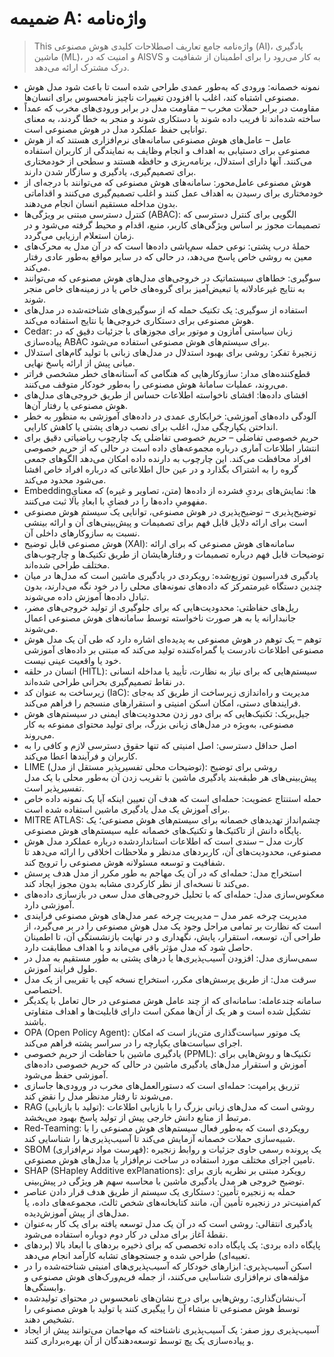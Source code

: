 # ضمیمه A: واژه‌نامه

>This واژه‌نامه جامع تعاریف اصطلاحات کلیدی هوش مصنوعی (AI)، یادگیری ماشین (ML)، و امنیت که در AISVS به کار می‌رود را برای اطمینان از شفافیت و درک مشترک ارائه می‌دهد.

* نمونه خصمانه: ورودی که به‌طور عمدی طراحی شده است تا باعث شود مدل هوش مصنوعی اشتباه کند، اغلب با افزودن تغییرات ناچیز نامحسوس برای انسان‌ها.
  ​
* مقاومت در برابر حملات مخرب – مقاومت مدل در برابر ورودی‌های مخرب که عمداً ساخته شده‌اند تا فریب داده شوند یا دستکاری شوند و منجر به خطا گردند، به معنای توانایی حفظ عملکرد مدل در هوش مصنوعی است.
  ​
* عامل – عامل‌های هوش مصنوعی سامانه‌های نرم‌افزاری هستند که از هوش مصنوعی برای دستیابی به اهداف و انجام وظایف به نمایندگی از کاربران استفاده می‌کنند. آنها دارای استدلال، برنامه‌ریزی و حافظه هستند و سطحی از خودمختاری برای تصمیم‌گیری، یادگیری و سازگار شدن دارند.
  ​
* هوش مصنوعی عامل‌محور: سامانه‌های هوش مصنوعی که می‌توانند با درجه‌ای از خودمختاری برای رسیدن به اهداف عمل کنند و اغلب تصمیم‌گیری می‌کنند و اقداماتی بدون مداخله مستقیم انسان انجام می‌دهند.
  ​
* کنترل دسترسی مبتنی بر ویژگی‌ها (ABAC): الگویی برای کنترل دسترسی که تصمیمات مجوز بر اساس ویژگی‌های کاربر، منبع، اقدام و محیط گرفته می‌شود و در زمان استعلام ارزیابی می‌گردد.
  ​
* حملهٔ درب پشتی: نوعی حمله سم‌پاشی داده‌ها است که در آن مدل به محرک‌های معین به روشی خاص پاسخ می‌دهد، در حالی که در سایر مواقع به‌طور عادی رفتار می‌کند.
  ​
* سوگیری: خطاهای سیستماتیک در خروجی‌های مدل‌های هوش مصنوعی که می‌توانند به نتایج غیرعادلانه یا تبعیض‌آمیز برای گروه‌های خاص یا در زمینه‌های خاص منجر شوند.
  ​
* استفاده از سوگیری: یک تکنیک حمله که از سوگیری‌های شناخته‌شده در مدل‌های هوش مصنوعی برای دستکاری خروجی‌ها یا نتایج استفاده می‌کند.
  ​
* Cedar: زبان سیاستی آمازون و موتور برای مجوزهای با جزئیات دقیق که در پیاده‌سازی ABAC برای سیستم‌های هوش مصنوعی استفاده می‌شود.
  ​
* زنجیرهٔ تفکر: روشی برای بهبود استدلال در مدل‌های زبانی با تولید گام‌های استدلال میانی پیش از ارائه پاسخ نهایی.
  ​
* قطع‌کننده‌های مدار: سازوکارهایی که هنگامی که آستانه‌های خطر مشخصی فراتر می‌روند، عملیات سامانهٔ هوش مصنوعی را به‌طور خودکار متوقف می‌کنند.
  ​
* افشای داده‌ها: افشای ناخواسته اطلاعات حساس از طریق خروجی‌های مدل‌های هوش مصنوعی یا رفتار آن‌ها.
  ​
* آلودگی داده‌های آموزشی: خرابکاری عمدی در داده‌های آموزشی به منظور به خطر انداختن یکپارچگی مدل، اغلب برای نصب درهای پشتی یا کاهش کارایی.
  ​
* حریم خصوصی تفاضلی – حریم خصوصی تفاضلی یک چارچوب ریاضیاتی دقیق برای انتشار اطلاعات آماری درباره مجموعه‌های داده است در حالی که از حریم خصوصی افراد محافظت می‌کند. این چارچوب به دارنده داده امکان می‌دهد الگوهای جمعی گروه را به اشتراک بگذارد و در عین حال اطلاعاتی که درباره افراد خاص افشا می‌شود محدود می‌کند.
  ​
* Embeddingها: نمایش‌های بردیِ فشرده از داده‌ها (متن، تصاویر و غیره) که معنایِ مفهومیِ داده‌ها را در فضایِ با ابعادِ بالا ثبت می‌کنند.
  ​
* توضیح‌پذیری – توضیح‌پذیری در هوش مصنوعی، توانایی یک سیستم هوش مصنوعی است برای ارائه دلایل قابل فهم برای تصمیمات و پیش‌بینی‌های آن و ارائه بینشی نسبت به سازوکارهای داخلی آن.
  ​
* هوش مصنوعی قابل توضیح (XAI): سامانه‌های هوش مصنوعی که برای ارائه توضیحات قابل فهم درباره تصمیمات و رفتارهایشان از طریق تکنیک‌ها و چارچوب‌های مختلف طراحی شده‌اند.
  ​
* یادگیری فدراسیون توزیع‌شده: رویکردی در یادگیری ماشین است که مدل‌ها در میان چندین دستگاه غیرمتمرکز که داده‌های نمونه‌های محلی را در خود نگه می‌دارند، بدون تبادل داده‌ها آموزش داده می‌شوند.
  ​
* ریل‌های حفاظتی: محدودیت‌هایی که برای جلوگیری از تولید خروجی‌های مضر، جانبدارانه یا به هر صورت ناخواسته توسط سامانه‌های هوش مصنوعی اعمال می‌شوند.
  ​
* توهم – یک توهم در هوش مصنوعی به پدیده‌ای اشاره دارد که طی آن یک مدل هوش مصنوعی اطلاعات نادرست یا گمراه‌کننده تولید می‌کند که مبتنی بر داده‌های آموزشی خود یا واقعیت عینی نیست.
  ​
* انسان در حلقه (HITL): سیستم‌هایی که برای نیاز به نظارت، تأیید یا مداخله انسانی در نقاط تصمیم‌گیری بحرانی طراحی شده‌اند.
  ​
* زیرساخت به عنوان کد (IaC): مدیریت و راه‌اندازی زیرساخت از طریق کد به‌جای فرایندهای دستی، امکان اسکن امنیتی و استقرارهای منسجم را فراهم می‌کند.
  ​
* جیل‌بریک: تکنیک‌هایی که برای دور زدن محدودیت‌های ایمنی در سیستم‌های هوش مصنوعی، به‌ویژه در مدل‌های زبانی بزرگ، برای تولید محتوای ممنوعه به کار می‌روند.
  ​
* اصل حداقل دسترسی: اصل امنیتی که تنها حقوق دسترسی لازم و کافی را به کاربران و فرآیندها اعطا می‌کند.
  ​
* LIME (توضیحات محلی تفسیرپذیر مستقل از مدل): روشی برای توضیح پیش‌بینی‌های هر طبقه‌بند یادگیری ماشین با تقریب زدن آن به‌طور محلی با یک مدل تفسیرپذیر است.
  ​
* حمله استنتاج عضویت: حمله‌ای است که هدف آن تعیین اینکه آیا یک نمونه داده خاص برای آموزش یک مدل یادگیری ماشین استفاده شده است.
  ​
* MITRE ATLAS: چشم‌انداز تهدیدهای خصمانه برای سیستم‌های هوش مصنوعی؛ یک پایگاه دانش از تاکتیک‌ها و تکنیک‌های خصمانه علیه سیستم‌های هوش مصنوعی.
  ​
* کارت مدل – سندی است که اطلاعات استانداردشده درباره عملکرد مدل هوش مصنوعی، محدودیت‌های آن، کاربردهای مدنظر و ملاحظات اخلاقی را ارائه می‌دهد تا شفافیت و توسعه مسئولانه هوش مصنوعی را ترویج کند.
  ​
* استخراج مدل: حمله‌ای که در آن یک مهاجم به طور مکرر از مدل هدف پرسش می‌کند تا نسخه‌ای از نظر کارکردی مشابه بدون مجوز ایجاد کند.
  ​
* معکوس‌سازی مدل: حمله‌ای که با تحلیل خروجی‌های مدل سعی در بازسازی داده‌های آموزشی دارد.
  ​
* مدیریت چرخه عمر مدل – مدیریت چرخه عمر مدل‌های هوش مصنوعی فرایندی است که نظارت بر تمامی مراحل وجود یک مدل هوش مصنوعی را در بر می‌گیرد، از طراحی آن، توسعه، استقرار، پایش، نگهداری و در نهایت بازنشستگی آن، تا اطمینان حاصل شود که مدل مؤثر باقی می‌ماند و با اهداف مطابقت دارد.
  ​
* سمی‌سازی مدل: افزودن آسیب‌پذیری‌ها یا درهای پشتی به طور مستقیم به مدل در طول فرایند آموزش.
  ​
* سرقت مدل: از طریق پرسش‌های مکرر، استخراج نسخه کپی یا تقریبی از یک مدل اختصاصی.
  ​
* سامانه چندعامله: سامانه‌ای که از چند عامل هوش مصنوعی در حال تعامل با یکدیگر تشکیل شده است و هر یک از آن‌ها ممکن است دارای قابلیت‌ها و اهداف متفاوتی باشند.
  ​
* OPA (Open Policy Agent): یک موتور سیاست‌گذاری متن‌باز است که امکان اجرای سیاست‌های یکپارچه را در سراسر پشته فراهم می‌کند.
  ​
* یادگیری ماشین با حفاظت از حریم خصوصی (PPML): تکنیک‌ها و روش‌هایی برای آموزش و استقرار مدل‌های یادگیری ماشین در حالی که حریم خصوصی داده‌های آموزشی حفظ می‌شود.
  ​
* تزریق پرامپت: حمله‌ای است که دستورالعمل‌های مخرب در ورودی‌ها جاسازی می‌شوند تا رفتار مدنظر مدل را نقض کند.
  ​
* RAG (تولید با بازیابی): روشی است که مدل‌های زبانی بزرگ را با بازیابی اطلاعات مرتبط از منابع دانش خارجی پیش از تولید پاسخ بهبود می‌بخشد.
  ​
* Red-Teaming: رویکردی است که به‌طور فعال سیستم‌های هوش مصنوعی را با شبیه‌سازی حملات خصمانه آزمایش می‌کند تا آسیب‌پذیری‌ها را شناسایی کند.
  ​
* SBOM (فهرست مواد نرم‌افزاری): یک پرونده رسمی حاوی جزئیات و روابط زنجیره تامین اجزای مختلف مورد استفاده در ساخت نرم‌افزار یا مدل‌های هوش مصنوعی.
  ​
* SHAP (SHapley Additive exPlanations): رویکرد مبتنی بر نظریه بازی برای توضیح خروجی هر مدل یادگیری ماشین با محاسبه سهم هر ویژگی در پیش‌بینی.
  ​
* حمله به زنجیره تأمین: دستکاری یک سیستم از طریق هدف قرار دادن عناصر کم‌امنیت‌تر در زنجیره تأمین آن، مانند کتابخانه‌های شخص ثالث، مجموعه‌های داده، یا مدل‌های از پیش آموزش‌دیده.
  ​
* یادگیری انتقالی: روشی است که در آن یک مدل توسعه یافته برای یک کار به‌عنوان نقطۀ آغاز برای مدلی در کار دوم دوباره استفاده می‌شود.
  ​
* پایگاه داده بردی: یک پایگاه داده تخصصی که برای ذخیره بردهای با ابعاد بالا (بردهای تعبیه‌ای) طراحی شده و جستجوهای تشابه کارآمد انجام می‌دهد.
  ​
* اسکن آسیب‌پذیری: ابزارهای خودکار که آسیب‌پذیری‌های امنیتی شناخته‌شده را در مؤلفه‌های نرم‌افزاری شناسایی می‌کنند، از جمله فریم‌ورک‌های هوش مصنوعی و وابستگی‌ها.
  ​
* آب‌نشان‌گذاری: روش‌هایی برای درج نشان‌های نامحسوس در محتوای تولیدشده توسط هوش مصنوعی تا منشاء آن را پیگیری کنند یا تولید با هوش مصنوعی را تشخیص دهند.
  ​
* آسیب‌پذیری روز صفر: یک آسیب‌پذیری ناشناخته که مهاجمان می‌توانند پیش از ایجاد و پیاده‌سازی یک پچ توسط توسعه‌دهندگان از آن بهره‌برداری کنند.

